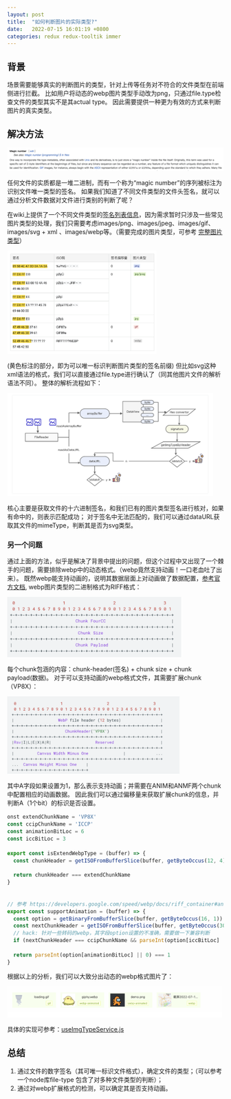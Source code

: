 ```yaml
---
layout: post
title:  "如何判断图片的实际类型?"
date:   2022-07-15 16:01:19 +0800
categories: redux redux-tooltik immer
---
```



## 背景
场景需要能够真实的判断图片的类型，针对上传等任务对不符合的文件类型在前端侧进行拦截。
比如用户将动态的webp图片类型手动改为png，只通过file.type检查文件的类型其实不是其actual type。
因此需要提供一种更为有效的方式来判断图片的真实类型。


## 解决方法

<img src="https://github.com/qianghe/blogs/blob/main/imgs/wiki-magicNumber.png?raw=true"  />

任何文件的实质都是一堆二进制，而有一个称为“magic number”的序列被标注为识别文件唯一类型的签名。
如果我们知道了不同文件类型的文件头签名，就可以通过分析文件数据对文件进行类别的判断了呢？

在wiki上提供了一个不同文件类型的[签名列表信息](https://en.wikipedia.org/wiki/List_of_file_signatures)，因为需求暂时只涉及一些常见图片类型的处理，我们只需要考虑images/png、images/jpeg、images/gif、images/svg + xml 、images/webp等。（需要完成的图片类型，可参考 [完整图片类型](https://www.iana.org/assignments/media-types/media-types.xhtml#image)）


<img src="https://github.com/qianghe/blogs/blob/main/imgs/img-file-signature.png?raw=true" height=240 />

(黄色标注的部分，即为可以唯一标识判断图片类型的签名前缀)
但比如svg这种xml语法的格式，我们可以直接通过file.type进行确认了（同其他图片文件的解析语法不同）。
整体的解析流程如下：

<img src="https://github.com/qianghe/blogs/blob/main/imgs/imgType-flow.png?raw=true" height=240 />

核心主要是获取文件的十六进制签名，和我们已有的图片类型签名进行核对，如果有命中的，则表示匹配成功；
对于签名中无法匹配的，我们可以通过dataURL获取其文件的mimeType，判断其是否为svg类型。


### 另一个问题
通过上面的方法，似乎是解决了背景中提出的问题，但这个过程中又出现了一个棘手的问题，需要排除webp中的动态格式。（webp竟然支持动画！一口老血吐了出来）。
既然webp能支持动画的，说明其数据层面上对动画做了数据配置，[参考官方文档](https://developers.google.com/speed/webp/docs/riff_container#extended_file_format),
webp图片类型的二进制格式为RIFF格式：

<img src="https://github.com/qianghe/blogs/blob/main/imgs/webp-riff.png?raw=true" height=140 />

每个chunk包涵的内容：chunk-header(签名) + chunk size + chunk payload(数据)。
对于可以支持动画的webp格式文件，其需要扩展chunk（VP8X）：

<img src="https://github.com/qianghe/blogs/blob/main/imgs/webp-vp8x.png?raw=true"  height=180 />

其中A字段如果设置为1，那么表示支持动画；并需要在ANIM和ANMF两个chunk中配置相应的动画数据。
因此我们可以通过偏移量来获取扩展chunk的信息，并判断A（1个bit）的标识是否设置。

```javascript
onst extendChunkName = 'VP8X'
const ccipChunkName = 'ICCP'
const animationBitLoc = 6
const iccBitLoc = 3

export const isExtendWebpType = (buffer) => {
  const chunkHeader = getISOFromBufferSlice(buffer, getByteOccus(12, 4)).join('')
  
  return chunkHeader === extendChunkName
}


// 参考 https://developers.google.com/speed/webp/docs/riff_container#animation
export const supportAnimation = (buffer) => {
  const option = getBinaryFromBufferSlice(buffer, getByteOccus(16, 1)).join('')
  const nextChunkHeader = getISOFromBufferSlice(buffer, getByteOccus(30, 4)).join('')
  // hack: 针对一些转码的webp，其字段option设置的不准确，需要做一下兼容判断
  if (nextChunkHeader === ccipChunkName && parseInt(option[iccBitLoc] || 0) === 0) return false
  
  return parseInt(option[animationBitLoc] || 0) === 1
}
```
根据以上的分析，我们可以大致分出动态的webp格式图片了：

<img src="https://github.com/qianghe/blogs/blob/main/imgs/imgType-check-demo.png?raw=true" width="500px" />

具体的实现可参考：[useImgTypeService.js](https://github.com/qianghe/resource-service/blob/main/src/FileTypeService/useImgTypeService.js)
 

## 总结
1. 通过文件的数字签名（其可唯一标识文件格式），确定文件的类型；（可以参考一个node库file-type 包含了对多种文件类型的判断）；
2. 通过对webp扩展格式的检测，可以确定其是否支持动画。

